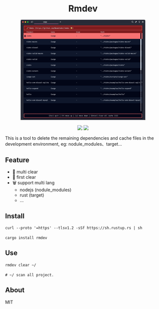 <div align="center">
  <p>
    <h1>Rmdev</h1>
  </p>
  <p><img src="./assets/home.png" width="80%" /></p>
  <p>
    <img src="https://img.shields.io/crates/v/rmdev?style=for-the-badge" />
    <img src="https://img.shields.io/github/license/WumaCoder/rmdev?style=for-the-badge" />
  </p>
</div>

This is a tool to delete the remaining dependencies and cache files in the development environment, eg: nodule_modules、target...

## Feature

- 🌟 multi clear
- 🚀 first clear
- 🗑 support multi lang
  - nodejs (nodule_modules)
  - rust (target)
  - ...

## Install

```shell
curl --proto '=https' --tlsv1.2 -sSf https://sh.rustup.rs | sh

cargo install rmdev
```

## Use

```shell
rmdev clear ~/

# ~/ scan all project.
```

## About

MIT
